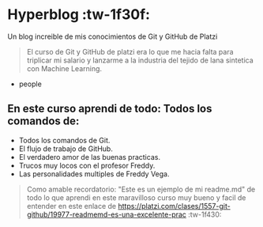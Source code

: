  # Hyperblog :tw-1f30f:
Un blog increible de mis conocimientos de Git y GitHub de Platzi
>El curso de Git y GitHub de platzi era lo que me hacia falta para triplicar mi salario y lanzarme a la industria del tejido de lana sintetica con Machine Learning.
- people

## En este curso aprendi de todo: Todos los comandos de:
- Todos los comandos de Git.
- El flujo de trabajo de GitHub.
- El verdadero amor de las buenas practicas.
- Trucos muy locos con el profesor Freddy.
- Las personalidades multiples de Freddy Vega.

> Como amable recordatorio:  "Este es un ejemplo de mi readme.md" de todo lo que aprendi en este maravilloso curso muy bueno y facil de entender en este enlace de https://platzi.com/clases/1557-git-github/19977-readmemd-es-una-excelente-prac :tw-1f430: 
